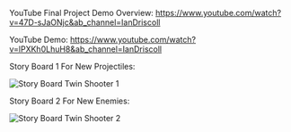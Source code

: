 YouTube Final Project Demo Overview: https://www.youtube.com/watch?v=47D-sJaONjc&ab_channel=IanDriscoll

YouTube Demo: https://www.youtube.com/watch?v=lPXKh0LhuH8&ab_channel=IanDriscoll

Story Board 1 For New Projectiles:

![Story Board Twin Shooter 1](https://github.com/user-attachments/assets/8c23e442-b66f-4586-bf4b-8bb40063dfda)

Story Board 2 For New Enemies:

![Story Board Twin Shooter 2](https://github.com/user-attachments/assets/11b92ff3-610e-4dae-bb7e-6c1fe10efbf1)

